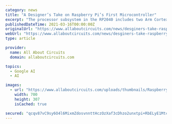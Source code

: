```yaml
---
category: news
title: "A Designer’s Take on Raspberry Pi’s First Microcontroller"
excerpt: "The processor subsystem in the RP2040 includes two Arm Cortex-M0+ processors. Image used courtesy of Raspberry Pi The TensorFlow Lite Micro library is already ported to the RP2040. This allows the users to run machine learning (ML) models and perform ..."
publishedDateTime: 2021-03-16T00:00:00Z
originalUrl: "https://www.allaboutcircuits.com/news/desginers-take-raspberry-pi-first-microcontroller/"
webUrl: "https://www.allaboutcircuits.com/news/desginers-take-raspberry-pi-first-microcontroller/"
type: article

provider:
  name: All About Circuits
  domain: allaboutcircuits.com

topics:
  - Google AI
  - AI

images:
  - url: "https://www.allaboutcircuits.com/uploads/thumbnails/Raspberry_Pi_RP2040_on_the_Pico_board.jpg"
    width: 700
    height: 307
    isCached: true

secured: "qcqv87vC9sy6O4l6MixmZdosvnnttHczOzXaf3cDhzo2unxtpi+RbELyE1MtcGarF7ad9AXQNgXuLRnzWrqdGM2j2Icse+wcCHLhHe8sbMmyeUHSMR4VtKPcUN11aATSU289hkLxbvWn09urMDr33a1NCadXOdecitm8IZ7HVCRooToILUUbskLoLLVP0rDJw9Dj2wcbspGDalZZjK9o8+t4ZaCNYPnKP3hhphiPlvg7ms1ZQGobUdLZNDfQcbF4j8HN6jj45kFS6niIs+rVcC16gbAyZZgFEbClmiwK6QcsZO7mUzV3pd7eZFk4/rCk2dYfxjU2F0PvIfJ0XYdt5fQCJiu0BF0pna4NDW9MIIQ=;Z8wOnlLiiMKNYuSQd1uVxg=="
---
```


